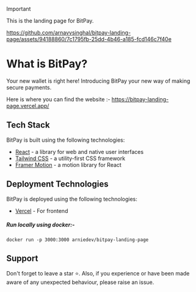 > [!IMPORTANT]  
> This is the landing page for BitPay.

https://github.com/arnavvsinghal/bitpay-landing-page/assets/94188860/7c1795fb-25dd-4b46-a185-fcd146c7f40e

# What is BitPay?

Your new wallet is right here! Introducing BitPay your new way of making secure payments.

Here is where you can find the website :- https://bitpay-landing-page.vercel.app/

## Tech Stack

BitPay is built using the following technologies:

- [React](https://react.dev/) - a library for web and native user interfaces
- [Tailwind CSS](https://tailwindcss.com/) - a utility-first CSS framework
- [Framer Motion](https://www.framer.com/motion/introduction/) - a motion library for React

## Deployment Technologies

BitPay is deployed using the following technologies:
- [Vercel](https://vercel.com/) - For frontend 

##### Run locally using docker:- 
```
docker run -p 3000:3000 arniedev/bitpay-landing-page
```
## Support

Don't forget to leave a star ⭐️.
Also, if you experience or have been made aware of any unexpected behaviour, please raise an issue.
